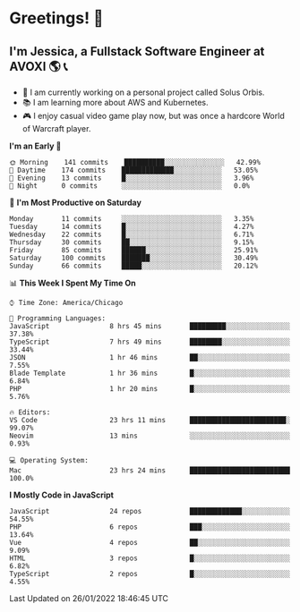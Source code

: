 # Greetings! 🧠

## I'm Jessica, a Fullstack Software Engineer at AVOXI 🌎 📞

- 🌟 I am currently working on a personal project called Solus Orbis.
- 📚 I am learning more about AWS and Kubernetes.
- 🎮 I enjoy casual video game play now, but was once a hardcore World of Warcraft player.

<!--START_SECTION:waka-->
**I'm an Early 🐤** 

```text
🌞 Morning    141 commits    ██████████░░░░░░░░░░░░░░░   42.99% 
🌆 Daytime    174 commits    █████████████░░░░░░░░░░░░   53.05% 
🌃 Evening    13 commits     █░░░░░░░░░░░░░░░░░░░░░░░░   3.96% 
🌙 Night      0 commits      ░░░░░░░░░░░░░░░░░░░░░░░░░   0.0%

```
📅 **I'm Most Productive on Saturday** 

```text
Monday       11 commits     ░░░░░░░░░░░░░░░░░░░░░░░░░   3.35% 
Tuesday      14 commits     █░░░░░░░░░░░░░░░░░░░░░░░░   4.27% 
Wednesday    22 commits     █░░░░░░░░░░░░░░░░░░░░░░░░   6.71% 
Thursday     30 commits     ██░░░░░░░░░░░░░░░░░░░░░░░   9.15% 
Friday       85 commits     ██████░░░░░░░░░░░░░░░░░░░   25.91% 
Saturday     100 commits    ███████░░░░░░░░░░░░░░░░░░   30.49% 
Sunday       66 commits     █████░░░░░░░░░░░░░░░░░░░░   20.12%

```


📊 **This Week I Spent My Time On** 

```text
⌚︎ Time Zone: America/Chicago

💬 Programming Languages: 
JavaScript               8 hrs 45 mins       █████████░░░░░░░░░░░░░░░░   37.38% 
TypeScript               7 hrs 49 mins       ████████░░░░░░░░░░░░░░░░░   33.44% 
JSON                     1 hr 46 mins        ██░░░░░░░░░░░░░░░░░░░░░░░   7.55% 
Blade Template           1 hr 36 mins        █░░░░░░░░░░░░░░░░░░░░░░░░   6.84% 
PHP                      1 hr 20 mins        █░░░░░░░░░░░░░░░░░░░░░░░░   5.76%

🔥 Editors: 
VS Code                  23 hrs 11 mins      ████████████████████████░   99.07% 
Neovim                   13 mins             ░░░░░░░░░░░░░░░░░░░░░░░░░   0.93%

💻 Operating System: 
Mac                      23 hrs 24 mins      █████████████████████████   100.0%

```

**I Mostly Code in JavaScript** 

```text
JavaScript               24 repos            █████████████░░░░░░░░░░░░   54.55% 
PHP                      6 repos             ███░░░░░░░░░░░░░░░░░░░░░░   13.64% 
Vue                      4 repos             ██░░░░░░░░░░░░░░░░░░░░░░░   9.09% 
HTML                     3 repos             █░░░░░░░░░░░░░░░░░░░░░░░░   6.82% 
TypeScript               2 repos             █░░░░░░░░░░░░░░░░░░░░░░░░   4.55%

```



 Last Updated on 26/01/2022 18:46:45 UTC
<!--END_SECTION:waka-->

<!--
**jessikuh/jessikuh** is a ✨ _special_ ✨ repository because its `README.md` (this file) appears on your GitHub profile.

Here are some ideas to get you started:

- 🔭 I’m currently working on ...
- 🌱 I’m currently learning ...
- 👯 I’m looking to collaborate on ...
- 🤔 I’m looking for help with ...
- 💬 Ask me about ...
- 📫 How to reach me: ...
- 😄 Pronouns: ...
- ⚡ Fun fact: ...
-->

